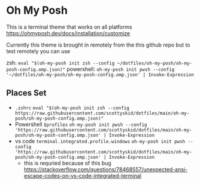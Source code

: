 # Oh My Posh

This is a terminal theme that works on all platforms https://ohmyposh.dev/docs/installation/customize

Currently this theme is brought in remotely from the this github repo but to test remotely you can use

zsh: `eval "$(oh-my-posh init zsh --config ~/dotfiles/oh-my-posh/oh-my-posh-config.omp.json)"`
powershell: `oh-my-posh init pwsh --config '~/dotfiles/oh-my-posh/oh-my-posh-config.omp.json' | Invoke-Expression`

## Places Set 

- `.zshrc` `eval "$(oh-my-posh init zsh --config https://raw.githubusercontent.com/scottyskid/dotfiles/main/oh-my-posh/oh-my-posh-config.omp.json)"`
- Powershell `$profiles` `oh-my-posh init pwsh --config 'https://raw.githubusercontent.com/scottyskid/dotfiles/main/oh-my-posh/oh-my-posh-config.omp.json' | Invoke-Expression`
- vs code `terminal.integrated.profile.windows` `oh-my-posh init pwsh --config 'https://raw.githubusercontent.com/scottyskid/dotfiles/main/oh-my-posh/oh-my-posh-config.omp.json' | Invoke-Expression`
    - this is requried because of this bug https://stackoverflow.com/questions/78468557/unexpected-ansi-escape-codes-on-vs-code-integrated-terminal